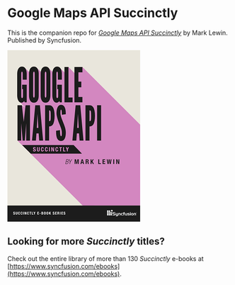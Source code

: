 # Google Maps API Succinctly
This is the companion repo for [*Google Maps API Succinctly*](https://www.syncfusion.com/ebooks/BookTitle) by Mark Lewin. Published by Syncfusion.

[![cover](https://github.com/SyncfusionSuccinctlyE-Books/Google-Maps-API-Succinctly/blob/master/GMAS_GLpic.png)](https://www.syncfusion.com/ebooks/BookTitle)

## Looking for more _Succinctly_ titles?

Check out the entire library of more than 130 _Succinctly_ e-books at [https://www.syncfusion.com/ebooks](https://www.syncfusion.com/ebooks).
